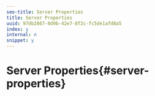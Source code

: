```yaml
---
seo-title: Server Properties
title: Server Properties
uuid: 97db2867-0d9b-42e7-8f2c-fc5de1afd8a5
index: y
internal: n
snippet: y
---
```


# Server Properties{#server-properties}

